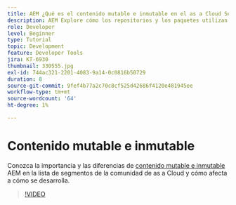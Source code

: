 ```yaml
---
title: AEM ¿Qué es el contenido mutable e inmutable en el as a Cloud Service de la?
description: AEM Explore cómo los repositorios y los paquetes utilizan contenido mutable e inmutable, y por qué es importante en el as a Cloud Service de la.
role: Developer
level: Beginner
type: Tutorial
topic: Development
feature: Developer Tools
jira: KT-6930
thumbnail: 330555.jpg
exl-id: 744ac321-2201-4083-9a14-0c0816b50729
duration: 8
source-git-commit: 9fef4b77a2c70c8cf525d42686f4120e481945ee
workflow-type: tm+mt
source-wordcount: '64'
ht-degree: 1%

---
```


# Contenido mutable e inmutable

Conozca la importancia y las diferencias de [contenido mutable e inmutable](https://experienceleague.adobe.com/docs/experience-manager-cloud-service/implementing/developing/aem-project-content-package-structure.html?lang=es) AEM en la lista de segmentos de la comunidad de as a Cloud y cómo afecta a cómo se desarrolla.

>[!VIDEO](https://video.tv.adobe.com/v/330555?quality=12&learn=on)
